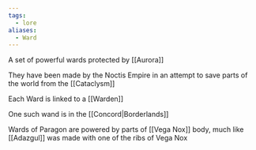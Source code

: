 ```yaml
---
tags:
  - lore
aliases:
  - Ward
---
```

A set of powerful wards protected by [[Aurora]]

They have been made by the Noctis Empire in an attempt to save parts of the world from the [[Cataclysm]]

Each Ward is linked to a [[Warden]]

One such wand is in the [[Concord|Borderlands]]

Wards of Paragon are powered by parts of [[Vega Nox]] body, much like [[Adazgul]] was made with one of the ribs of Vega Nox



